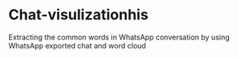 # Chat-visulizationhis
Extracting the common words in WhatsApp conversation by using WhatsApp exported chat and word cloud
